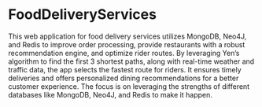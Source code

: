 # FoodDeliveryServices
This web application for food delivery services utilizes MongoDB, Neo4J, and Redis to improve order processing, provide restaurants with a robust recommendation engine, and optimize rider routes. By leveraging Yen’s algorithm to find the first 3 shortest paths, along with real-time weather and traffic data, the app selects the fastest route for riders. It ensures timely deliveries and offers personalized dining recommendations for a better customer experience. The focus is on leveraging the strengths of different databases like MongoDB, Neo4J, and Redis to make it happen.
